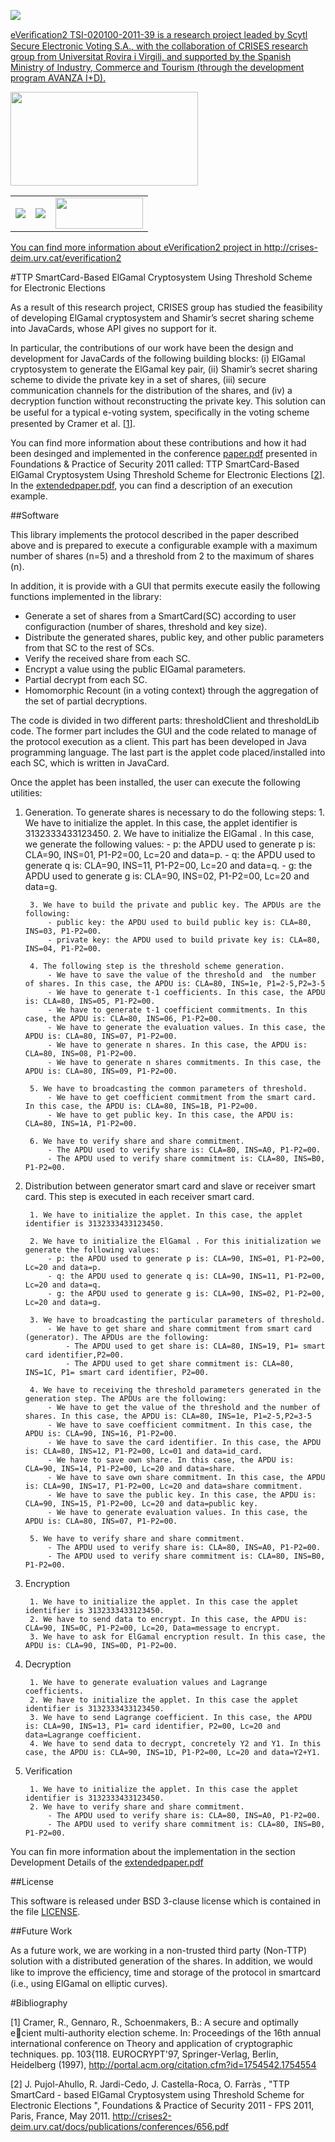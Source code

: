 <a href="http://crises-deim.urv.cat/everification2/" target="_blank"><img src="https://raw.github.com/CRISES-URV/eVerification-2/master/figures/logoeverification2.png" />

eVeriﬁcation2 TSI-020100-2011-39 is a research project leaded by Scytl Secure Electronic Voting S.A.,
with the collaboration of CRISES research group from Universitat Rovira i Virgili, and supported by 
the Spanish Ministry of Industry, Commerce and Tourism (through the development program AVANZA I+D).

<a href="https://www.planavanza.es" target="_blank"><img src="https://raw.github.com/CRISES-URV/eVerification-2/master/figures/logo_planAvanza2.png"  width="300" height="150">

<center><table border="0">
<tr><td><a href="http://www.scytl.es" target="_blank"><img src=https://raw.github.com/CRISES-URV/eVerification-2/master/figures/logoScytl.png border="0"></td>
<td><a href="http://www.urv.cat" target="_blank"><img src=https://raw.github.com/CRISES-URV/eVerification-2/master/figures/logoURV.png border="0"></td>
<td><a href="http://crises-deim.urv.cat" target="_blank"><img src=https://raw.github.com/CRISES-URV/eVerification-2/master/figures/logoCrises.png width="140" height="50" border="0"></td></tr>
</table></center>

You can find more information about eVerification2 project in http://crises-deim.urv.cat/everification2

#TTP SmartCard-Based ElGamal Cryptosystem Using Threshold Scheme for Electronic Elections

As a result of this research project, CRISES group has studied the feasibility of developing ElGamal 
cryptosystem and Shamir’s secret sharing scheme into JavaCards, whose API gives no support for it.

In particular, the contributions of our work have been the design and development for JavaCards of
the following building blocks: (i) ElGamal cryptosystem to generate the ElGamal key pair, (ii) Shamir’s 
secret sharing scheme to divide the private key in a set of shares, (iii) secure communication channels 
for the distribution of the shares, and (iv) a decryption function without reconstructing the private key. 
This solution can be useful for a typical e-voting system, speciﬁcally in the voting scheme presented by 
Cramer et al. [<a href="#ref1">1</a>].

You can find more information about these contributions and how it had been desinged and implemented in the 
conference <a href="https://raw.github.com/CRISES-URV/eVerification-2/master/paper.pdf">paper.pdf</a> presented in Foundations & Practice of Security 2011 called: TTP SmartCard-Based ElGamal 
Cryptosystem Using Threshold Scheme for Electronic Elections [<a href="#ref2">2</a>]. In the <a href="https://raw.github.com/CRISES-URV/eVerification-2/master/extendedpaper.pdf">extendedpaper.pdf</a>, you can find a 
description of an execution example.


##Software

This library implements the protocol described in the paper described above and is prepared to execute a 
configurable example with a maximum number of shares (n=5) and a threshold from 2 to the maximum of shares (n).

In addition, it is provide with a GUI that permits execute easily the following functions implemented in the library:
- Generate a set of shares from a SmartCard(SC) according to user configuraction (number of shares, threshold and key size).
- Distribute the generated shares, public key, and other public parameters from that SC to the rest of SCs.
- Verify the received share from each SC. 
- Encrypt a value using the public ElGamal parameters.
- Partial decrypt from each SC.
- Homomorphic Recount (in a voting context) through the aggregation of the set of partial decryptions.

The code is divided in two different parts: thresholdClient and thresholdLib code.
The former part includes the GUI and the code related to manage of the protocol execution as a client. This part has been developed
in Java programming language.
The last part is the applet code placed/installed into each SC, which is written in JavaCard.

<!--TODO: afegir figures esquemes-->

Once the applet has been installed, the user can execute the following utilities:

1. Generation.
    		To generate shares is necessary to do the following steps:
		1. We have to initialize the applet. In this case, the applet identifier is 3132333433123450.
		2. We have to initialize the ElGamal . In this case, we generate the following values:
			- p: the APDU used to generate p is: CLA=90, INS=01, P1-P2=00, Lc=20 and data=p. 
			- q: the APDU used to generate q is: CLA=90, INS=11, P1-P2=00, Lc=20 and data=q. 
			- g: the APDU used to generate g is: CLA=90, INS=02, P1-P2=00, Lc=20 and data=g. 

		3. We have to build the private and public key. The APDUs are the following:
			- public key: the APDU used to build public key is: CLA=80, INS=03, P1-P2=00.
			- private key: the APDU used to build private key is: CLA=80, INS=04, P1-P2=00. 

		4. The following step is the threshold scheme generation.
			- We have to save the value of the threshold and  the number of shares. In this case, the APDU is: CLA=80, INS=1e, P1=2-5,P2=3-5
			- We have to generate t-1 coefficients. In this case, the APDU is: CLA=80, INS=05, P1-P2=00.
			- We have to generate t-1 coefficient commitments. In this case, the APDU is: CLA=80, INS=06, P1-P2=00.
			- We have to generate the evaluation values. In this case, the APDU is: CLA=80, INS=07, P1-P2=00.
			- We have to generate n shares. In this case, the APDU is: CLA=80, INS=08, P1-P2=00.
			- We have to generate n shares commitments. In this case, the APDU is: CLA=80, INS=09, P1-P2=00.

		5. We have to broadcasting the common parameters of threshold.
			- We have to get coefficient commitment from the smart card. In this case, the APDU is: CLA=80, INS=1B, P1-P2=00.
			- We have to get public key. In this case, the APDU is: CLA=80, INS=1A, P1-P2=00.

		6. We have to verify share and share commitment.
			- The APDU used to verify share is: CLA=80, INS=A0, P1-P2=00.
			- The APDU used to verify share commitment is: CLA=80, INS=B0, P1-P2=00.

    
2. Distribution between generator smart card and slave or receiver smart card. This step is executed in each receiver smart card.

		1. We have to initialize the applet. In this case, the applet identifier is 3132333433123450.

		2. We have to initialize the ElGamal . For this initialization we generate the following values:
			- p: the APDU used to generate p is: CLA=90, INS=01, P1-P2=00, Lc=20 and data=p. 
			- q: the APDU used to generate q is: CLA=90, INS=11, P1-P2=00, Lc=20 and data=q. 
			- g: the APDU used to generate g is: CLA=90, INS=02, P1-P2=00, Lc=20 and data=g. 

		3. We have to broadcasting the particular parameters of threshold.
			- We have to get share and share commitment from smart card (generator). The APDUs are the following:
				- The APDU used to get share is: CLA=80, INS=19, P1= smart card identifier,P2=00.
				- The APDU used to get share commitment is: CLA=80, INS=1C, P1= smart card identifier, P2=00.

		4. We have to receiving the threshold parameters generated in the generation step. The APDUs are the following:
			- We have to get the value of the threshold and the number of shares. In this case, the APDU is: CLA=80, INS=1e, P1=2-5,P2=3-5
			- We have to save coefficient commitment. In this case, the APDU is: CLA=90, INS=16, P1-P2=00.
			- We have to save the card identifier. In this case, the APDU is: CLA=80, INS=12, P1-P2=00, Lc=01 and data=id_card.
			- We have to save own share. In this case, the APDU is: CLA=90, INS=14, P1-P2=00, Lc=20 and data=share.
			- We have to save own share commitment. In this case, the APDU is: CLA=90, INS=17, P1-P2=00, Lc=20 and data=share commitment.
			- We have to save the public key. In this case, the APDU is: CLA=90, INS=15, P1-P2=00, Lc=20 and data=public key.
			- We have to generate evaluation values. In this case, the APDU is: CLA=80, INS=07, P1-P2=00.

		5. We have to verify share and share commitment.
			- The APDU used to verify share is: CLA=80, INS=A0, P1-P2=00.
			- The APDU used to verify share commitment is: CLA=80, INS=B0, P1-P2=00.


3. Encryption

		1. We have to initialize the applet. In this case the applet identifier is 3132333433123450.
		2. We have to send data to encrypt. In this case, the APDU is: CLA=90, INS=0C, P1-P2=00, Lc=20, Data=message to encrypt.
		3. We have to ask for ElGamal encryption result. In this case, the APDU is: CLA=90, INS=0D, P1-P2=00.


4. Decryption

		1. We have to generate evaluation values and Lagrange coefficients.
		2. We have to initialize the applet. In this case the applet identifier is 3132333433123450.
		3. We have to send Lagrange coefficient. In this case, the APDU is: CLA=90, INS=13, P1= card identifier, P2=00, Lc=20 and data=Lagrange coefficient.
		4. We have to send data to decrypt, concretely Y2 and Y1. In this case, the APDU is: CLA=90, INS=1D, P1-P2=00, Lc=20 and data=Y2+Y1.


5. Verification

		1. We have to initialize the applet. In this case the applet identifier is 3132333433123450.
		2. We have to verify share and share commitment.
			- The APDU used to verify share is: CLA=80, INS=A0, P1-P2=00.
			- The APDU used to verify share commitment is: CLA=80, INS=B0, P1-P2=00.


You can fin more information about the implementation in the section Development Details of the <a href="https://raw.github.com/CRISES-URV/eVerification-2/master/extendedpaper.pdf">extendedpaper.pdf</a>


##License

This software is released under BSD 3-clause license which is contained in the file <a href="https://github.com/CRISES-URV/eVerification-2/blob/master/LICENSE">LICENSE</a>.


##Future Work

As a future work, we are working in a non-trusted third party (Non-TTP)
solution with a distributed generation of the shares. In addition, we would like
to improve the eﬃciency, time and storage of the protocol in smartcard (i.e.,
using ElGamal on elliptic curves).


#Bibliography

<a name="ref1"></a>[1] Cramer, R., Gennaro, R., Schoenmakers, B.: A secure and optimally ecient
multi-authority election scheme. In: Proceedings of the 16th annual international
conference on Theory and application of cryptographic techniques. pp. 103{118.
EUROCRYPT'97, Springer-Verlag, Berlin, Heidelberg (1997), 
http://portal.acm.org/citation.cfm?id=1754542.1754554

<a name="ref2"></a>[2] J. Pujol-Ahullo, R. Jardi-Cedo, J. Castella-Roca, O. Farràs , 
"TTP SmartCard - based ElGamal Cryptosystem using Threshold Scheme for Electronic Elections ", 
Foundations & Practice of Security 2011 - FPS 2011, Paris, France, May 2011. 
http://crises2-deim.urv.cat/docs/publications/conferences/656.pdf

